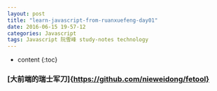 ```yaml
---
layout: post
title: "learn-javascript-from-ruanxuefeng-day01"
date: 2016-06-15 19-57-12
categories: Javascript
tags: Javascript 阮雪峰 study-notes technology
---
```


* content
{:toc}

### [大前端的瑞士军刀]{https://github.com/nieweidong/fetool}
